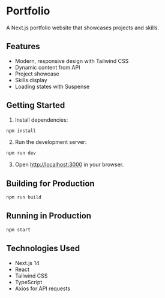 # Portfolio

A Next.js portfolio website that showcases projects and skills.

## Features

- Modern, responsive design with Tailwind CSS
- Dynamic content from API
- Project showcase
- Skills display
- Loading states with Suspense

## Getting Started

1. Install dependencies:
```bash
npm install
```

2. Run the development server:
```bash
npm run dev
```

3. Open [http://localhost:3000](http://localhost:3000) in your browser.

## Building for Production

```bash
npm run build
```

## Running in Production

```bash
npm start
```

## Technologies Used

- Next.js 14
- React
- Tailwind CSS
- TypeScript
- Axios for API requests 